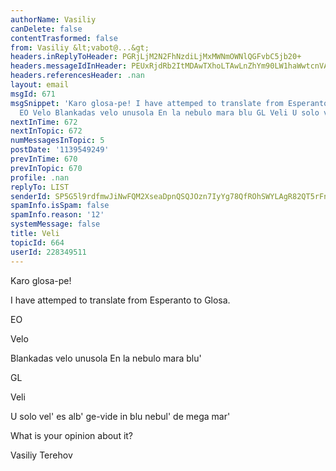 ```yaml
---
authorName: Vasiliy
canDelete: false
contentTrasformed: false
from: Vasiliy &lt;vabot@...&gt;
headers.inReplyToHeader: PGRjLjM2N2FhNzdiLjMxMWNmOWNlQGFvbC5jb20+
headers.messageIdInHeader: PEUxRjdRb2ItMDAwTXhoLTAwLnZhYm90LW1haWwtcnVAZjQ0Lm1haWwucnU+
headers.referencesHeader: .nan
layout: email
msgId: 671
msgSnippet: 'Karo glosa-pe! I have attemped to translate from Esperanto to Glosa.
  EO Velo Blankadas velo unusola En la nebulo mara blu GL Veli U solo vel es alb ge-vide '
nextInTime: 672
nextInTopic: 672
numMessagesInTopic: 5
postDate: '1139549249'
prevInTime: 670
prevInTopic: 670
profile: .nan
replyTo: LIST
senderId: SP5G5l9rdfmwJiNwFQM2XseaDpnQSQJOzn7IyYg78QfROhSWYLAgR82QT5rFnsfeb7Bj3lEJaJ39IRrjK2Q
spamInfo.isSpam: false
spamInfo.reason: '12'
systemMessage: false
title: Veli
topicId: 664
userId: 228349511
---
```


Karo glosa-pe!

I have attemped to translate from Esperanto to Glosa.



EO

Velo

Blankadas velo unusola
En la nebulo mara blu'


GL

Veli

U solo vel' es alb' ge-vide 
in blu nebul' de mega mar'



What is your opinion about it?



Vasiliy Terehov

